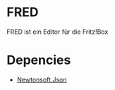 # FRED
FRED ist ein Editor für die Fritz!Box

# Depencies
- [Newtonsoft.Json](https://www.newtonsoft.com/json)
